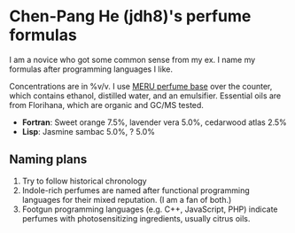 Chen-Pang He (jdh8)'s perfume formulas
======================================
I am a novice who got some common sense from my ex.  I name my formulas after
programming languages I like.

Concentrations are in %v/v.  I use [MERU perfume base][base] over the counter,
which contains ethanol, distilled water, and an emulsifier.  Essential oils are
from Florihana, which are organic and GC/MS tested.

[base]: https://www.meru.com.tw/product.php?pid_for_show=3521

- **Fortran**: Sweet orange 7.5%, lavender vera 5.0%, cedarwood atlas 2.5%
- **Lisp**: Jasmine sambac 5.0%, ? 5.0%

Naming plans
------------
1. Try to follow historical chronology
2. Indole-rich perfumes are named after functional programming languages for
   their mixed reputation.  (I am a fan of both.)
3. Footgun programming languages (e.g. C++, JavaScript, PHP) indicate
   perfumes with photosensitizing ingredients, usually citrus oils.
